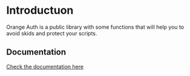 # Introductuon
Orange Auth is a public library with some functions that will help you to avoid skids and protect your scripts.

## Documentation
[Check the documentation here](https://github.com/Moligrafi001/Orange-Auth/blob/main/Documentation.md)
